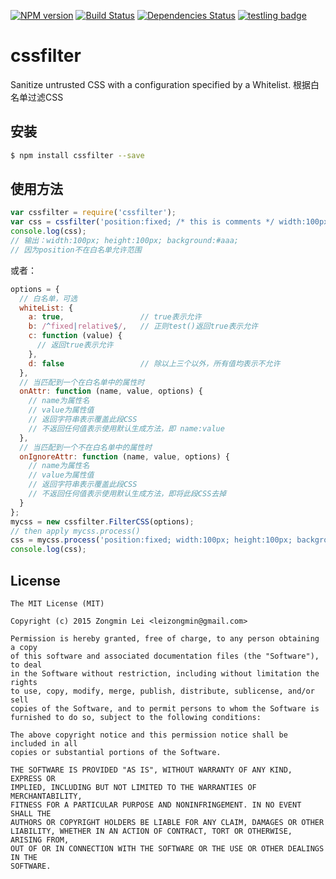 [![NPM version](https://badge.fury.io/js/cssfilter.png)](http://badge.fury.io/js/xss)
[![Build Status](https://secure.travis-ci.org/leizongmin/js-css-filter.png?branch=master)](http://travis-ci.org/leizongmin/js-css-filter)
[![Dependencies Status](https://david-dm.org/leizongmin/js-css-filter.png)](https://david-dm.org/leizongmin/js-css-filter)
[![testling badge](https://ci.testling.com/leizongmin/js-css-filter.png)](https://ci.testling.com/leizongmin/js-css-filter)

# cssfilter
Sanitize untrusted CSS with a configuration specified by a Whitelist. 根据白名单过滤CSS


## 安装

```bash
$ npm install cssfilter --save
```


## 使用方法

```javascript
var cssfilter = require('cssfilter');
var css = cssfilter('position:fixed; /* this is comments */ width:100px; height:100px; background:#aaa;');
console.log(css);
// 输出：width:100px; height:100px; background:#aaa;
// 因为position不在白名单允许范围
```

或者：

```javascript
options = {
  // 白名单，可选
  whiteList: {
    a: true,                 // true表示允许
    b: /^fixed|relative$/,   // 正则test()返回true表示允许
    c: function (value) {
      // 返回true表示允许
    },
    d: false                 // 除以上三个以外，所有值均表示不允许
  },
  // 当匹配到一个在白名单中的属性时
  onAttr: function (name, value, options) {
    // name为属性名
    // value为属性值
    // 返回字符串表示覆盖此段CSS
    // 不返回任何值表示使用默认生成方法，即 name:value
  },
  // 当匹配到一个不在白名单中的属性时
  onIgnoreAttr: function (name, value, options) {
    // name为属性名
    // value为属性值
    // 返回字符串表示覆盖此段CSS
    // 不返回任何值表示使用默认生成方法，即将此段CSS去掉
  }
};
mycss = new cssfilter.FilterCSS(options);
// then apply mycss.process()
css = mycss.process('position:fixed; width:100px; height:100px; background:#aaa;');
console.log(css);
```


## License

```
The MIT License (MIT)

Copyright (c) 2015 Zongmin Lei <leizongmin@gmail.com>

Permission is hereby granted, free of charge, to any person obtaining a copy
of this software and associated documentation files (the "Software"), to deal
in the Software without restriction, including without limitation the rights
to use, copy, modify, merge, publish, distribute, sublicense, and/or sell
copies of the Software, and to permit persons to whom the Software is
furnished to do so, subject to the following conditions:

The above copyright notice and this permission notice shall be included in all
copies or substantial portions of the Software.

THE SOFTWARE IS PROVIDED "AS IS", WITHOUT WARRANTY OF ANY KIND, EXPRESS OR
IMPLIED, INCLUDING BUT NOT LIMITED TO THE WARRANTIES OF MERCHANTABILITY,
FITNESS FOR A PARTICULAR PURPOSE AND NONINFRINGEMENT. IN NO EVENT SHALL THE
AUTHORS OR COPYRIGHT HOLDERS BE LIABLE FOR ANY CLAIM, DAMAGES OR OTHER
LIABILITY, WHETHER IN AN ACTION OF CONTRACT, TORT OR OTHERWISE, ARISING FROM,
OUT OF OR IN CONNECTION WITH THE SOFTWARE OR THE USE OR OTHER DEALINGS IN THE
SOFTWARE.
```
